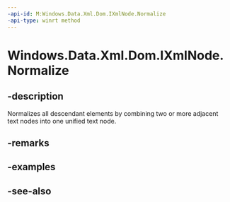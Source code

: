 ```yaml
---
-api-id: M:Windows.Data.Xml.Dom.IXmlNode.Normalize
-api-type: winrt method
---
```


<!-- Method syntax
public void Normalize()
-->

# Windows.Data.Xml.Dom.IXmlNode.Normalize

## -description
Normalizes all descendant elements by combining two or more adjacent text nodes into one unified text node.

## -remarks

## -examples

## -see-also
